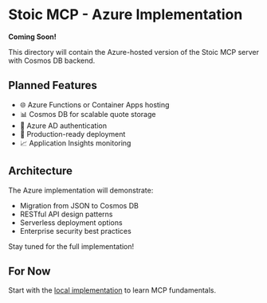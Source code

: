 # Stoic MCP - Azure Implementation

**Coming Soon!**

This directory will contain the Azure-hosted version of the Stoic MCP server with Cosmos DB backend.

## Planned Features

- 🌐 Azure Functions or Container Apps hosting
- 📊 Cosmos DB for scalable quote storage
- 🔐 Azure AD authentication
- 🚀 Production-ready deployment
- 📈 Application Insights monitoring

## Architecture

The Azure implementation will demonstrate:
- Migration from JSON to Cosmos DB
- RESTful API design patterns
- Serverless deployment options
- Enterprise security best practices

Stay tuned for the full implementation!

## For Now

Start with the [local implementation](../local/README.md) to learn MCP fundamentals.
